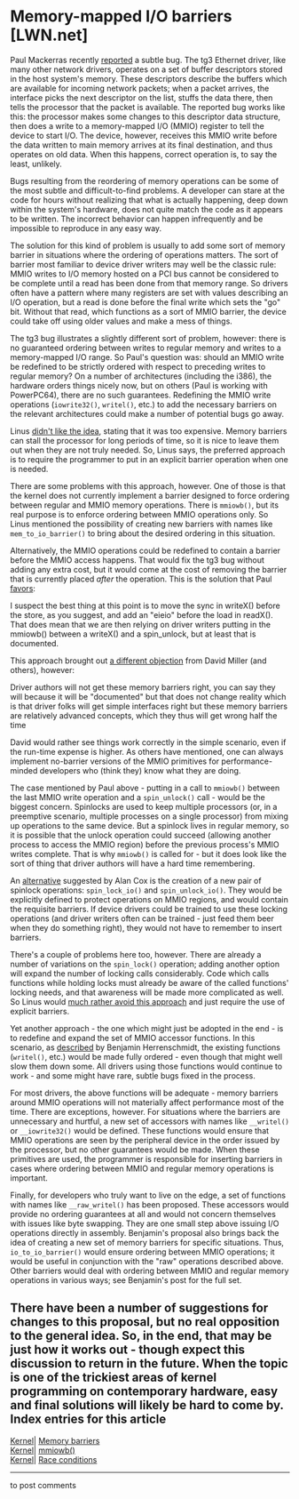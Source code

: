 # Memory-mapped I/O barriers [LWN.net]

Paul Mackerras recently [reported](/Articles/198989/) a subtle bug. The tg3 Ethernet driver, like many other network drivers, operates on a set of buffer descriptors stored in the host system's memory. These descriptors describe the buffers which are available for incoming network packets; when a packet arrives, the interface picks the next descriptor on the list, stuffs the data there, then tells the processor that the packet is available. The reported bug works like this: the processor makes some changes to this descriptor data structure, then does a write to a memory-mapped I/O (MMIO) register to tell the device to start I/O. The device, however, receives this MMIO write before the data written to main memory arrives at its final destination, and thus operates on old data. When this happens, correct operation is, to say the least, unlikely. 

Bugs resulting from the reordering of memory operations can be some of the most subtle and difficult-to-find problems. A developer can stare at the code for hours without realizing that what is actually happening, deep down within the system's hardware, does not quite match the code as it appears to be written. The incorrect behavior can happen infrequently and be impossible to reproduce in any easy way. 

The solution for this kind of problem is usually to add some sort of memory barrier in situations where the ordering of operations matters. The sort of barrier most familiar to device driver writers may well be the classic rule: MMIO writes to I/O memory hosted on a PCI bus cannot be considered to be complete until a read has been done from that memory range. So drivers often have a pattern where many registers are set with values describing an I/O operation, but a read is done before the final write which sets the "go" bit. Without that read, which functions as a sort of MMIO barrier, the device could take off using older values and make a mess of things. 

The tg3 bug illustrates a slightly different sort of problem, however: there is no guaranteed ordering between writes to regular memory and writes to a memory-mapped I/O range. So Paul's question was: should an MMIO write be redefined to be strictly ordered with respect to preceding writes to regular memory? On a number of architectures (including the i386), the hardware orders things nicely now, but on others (Paul is working with PowerPC64), there are no such guarantees. Redefining the MMIO write operations (`iowrite32()`, `writel()`, etc.) to add the necessary barriers on the relevant architectures could make a number of potential bugs go away. 

Linus [didn't like the idea](/Articles/198991/), stating that it was too expensive. Memory barriers can stall the processor for long periods of time, so it is nice to leave them out when they are not truly needed. So, Linus says, the preferred approach is to require the programmer to put in an explicit barrier operation when one is needed. 

There are some problems with this approach, however. One of those is that the kernel does not currently implement a barrier designed to force ordering between regular and MMIO memory operations. There is `mmiowb()`, but its real purpose is to enforce ordering between MMIO operations only. So Linus mentioned the possibility of creating new barriers with names like `mem_to_io_barrier()` to bring about the desired ordering in this situation. 

Alternatively, the MMIO operations could be redefined to contain a barrier before the MMIO access happens. That would fix the tg3 bug without adding any extra cost, but it would come at the cost of removing the barrier that is currently placed _after_ the operation. This is the solution that Paul [favors](/Articles/198992/): 

I suspect the best thing at this point is to move the sync in writeX() before the store, as you suggest, and add an "eieio" before the load in readX(). That does mean that we are then relying on driver writers putting in the mmiowb() between a writeX() and a spin_unlock, but at least that is documented. 

This approach brought out [a different objection](/Articles/198995/) from David Miller (and others), however: 

Driver authors will not get these memory barriers right, you can say they will because it will be "documented" but that does not change reality which is that driver folks will get simple interfaces right but these memory barriers are relatively advanced concepts, which they thus will get wrong half the time 

David would rather see things work correctly in the simple scenario, even if the run-time expense is higher. As others have mentioned, one can always implement no-barrier versions of the MMIO primitives for performance-minded developers who (think they) know what they are doing. 

The case mentioned by Paul above - putting in a call to `mmiowb()` between the last MMIO write operation and a `spin_unlock()` call - would be the biggest concern. Spinlocks are used to keep multiple processors (or, in a preemptive scenario, multiple processes on a single processor) from mixing up operations to the same device. But a spinlock lives in regular memory, so it is possible that the unlock operation could succeed (allowing another process to access the MMIO region) before the previous process's MMIO writes complete. That is why `mmiowb()` is called for - but it does look like the sort of thing that driver authors will have a hard time remembering. 

An [alternative](/Articles/198996/) suggested by Alan Cox is the creation of a new pair of spinlock operations: `spin_lock_io()` and `spin_unlock_io()`. They would be explicitly defined to protect operations on MMIO regions, and would contain the requisite barriers. If device drivers could be trained to use these locking operations (and driver writers often can be trained - just feed them beer when they do something right), they would not have to remember to insert barriers. 

There's a couple of problems here too, however. There are already a number of variations on the `spin_lock()` operation; adding another option will expand the number of locking calls considerably. Code which calls functions while holding locks must already be aware of the called functions' locking needs, and that awareness will be made more complicated as well. So Linus would [much rather avoid this approach](/Articles/198998/) and just require the use of explicit barriers. 

Yet another approach - the one which might just be adopted in the end - is to redefine and expand the set of MMIO accessor functions. In this scenario, as [described](http://lwn.net/Articles/199106/) by Benjamin Herrenschmidt, the existing functions (`writel()`, etc.) would be made fully ordered - even though that might well slow them down some. All drivers using those functions would continue to work - and some might have rare, subtle bugs fixed in the process. 

For most drivers, the above functions will be adequate - memory barriers around MMIO operations will not materially affect performance most of the time. There are exceptions, however. For situations where the barriers are unnecessary and hurtful, a new set of accessors with names like `__writel()` or `__iowrite32()` would be defined. These functions would ensure that MMIO operations are seen by the peripheral device in the order issued by the processor, but no other guarantees would be made. When these primitives are used, the programmer is responsible for inserting barriers in cases where ordering between MMIO and regular memory operations is important. 

Finally, for developers who truly want to live on the edge, a set of functions with names like `__raw_writel()` has been proposed. These accessors would provide no ordering guarantees at all and would not concern themselves with issues like byte swapping. They are one small step above issuing I/O operations directly in assembly. Benjamin's proposal also brings back the idea of creating a new set of memory barriers for specific situations. Thus, `io_to_io_barrier()` would ensure ordering between MMIO operations; it would be useful in conjunction with the "raw" operations described above. Other barriers would deal with ordering between MMIO and regular memory operations in various ways; see Benjamin's post for the full set. 

There have been a number of suggestions for changes to this proposal, but no real opposition to the general idea. So, in the end, that may be just how it works out - though expect this discussion to return in the future. When the topic is one of the trickiest areas of kernel programming on contemporary hardware, easy and final solutions will likely be hard to come by.  
Index entries for this article  
---  
[Kernel](/Kernel/Index)| [Memory barriers](/Kernel/Index#Memory_barriers)  
[Kernel](/Kernel/Index)| [mmiowb()](/Kernel/Index#mmiowb)  
[Kernel](/Kernel/Index)| [Race conditions](/Kernel/Index#Race_conditions)  
  


* * *

to post comments 
